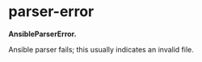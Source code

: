 # parser-error

**AnsibleParserError.**

Ansible parser fails; this usually indicates an invalid file.
